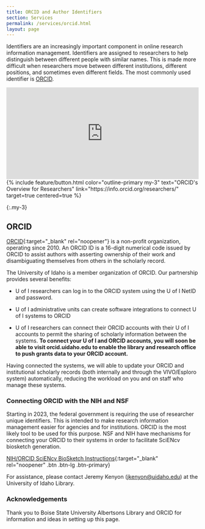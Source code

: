 ```yaml
---
title: ORCID and Author Identifiers
section: Services
permalink: /services/orcid.html
layout: page
---
```


<div class="row">
<div class="col-md-6 p-3 mt-3">
<p>Identifiers are an increasingly important component in online research information management. Identifiers are assigned to researchers to help distinguish between different people with similar names. This is made more difficult when researchers move between different institutions, different positions, and sometimes even different fields. The most commonly used identifier is <a href="https://www.orcid.org" target="_blank">ORCID</a>.</p>
</div>
<div class="col-md-6 p-3">
<iframe class="my-3 mx-auto" title="vimeo-player" src="https://player.vimeo.com/video/495762735?h=a7bc6b8ce7" width="100%" height="240" frameborder="0"    allowfullscreen></iframe>
{% include feature/button.html color="outline-primary my-3" text="ORCID's Overview for Researchers" link="https://info.orcid.org/researchers/" target=true centered=true %}
</div>
</div>

{:.my-3}
## ORCID

[ORCID](https://www.orcid.org){:target="_blank" rel="noopener"} is a non-profit organization, operating since 2010. An ORCID ID is a 16-digit numerical code issued by ORCID to assist authors with asserting ownership of their work and disambiguating themselves from others in the scholarly record.

The University of Idaho is a member organization of ORCID. Our partnership provides several benefits:

- U of I researchers can log in to the ORCID system using the U of I NetID and password. 

- U of I administrative units can create software integrations to connect U of I systems to ORCID

- U of I researchers can connect their ORCID accounts with their U of I accounts to permit the sharing of scholarly information between the systems. **To connect your U of I and ORCID accounts, you will soon be able to visit orcid.uidaho.edu to enable the library and research office to push grants data to your ORCID account.**

Having connected the systems, we will able to update your ORCID and institutional scholarly records (both internally and through the VIVO/Esploro system) automatically, reducing the workload on you and on staff who manage these systems.  

### Connecting ORCID with the NIH and NSF

Starting in 2023, the federal government is requiring the use of researcher unique identifiers. This is intended to make research information management easier for agencies and for institutions. ORCID is the most likely tool to be used for this purpose. NSF and NIH have mechanisms for connecting your ORCID to their systems in order to facilitate SciENcv biosketch generation.

[NIH/ORCID SciENcv BioSketch Instructions](/media/orcid/NIH_ORCID_ScienCV_Instructions.pdf){:target="_blank" rel="noopener" .btn .btn-lg .btn-primary}

For assistance, please contact Jeremy Kenyon ([jkenyon@uidaho.edu](mailto:jkenyon@uidaho.edu)) at the University of Idaho Library.  


<!-- ### VIVO

University of Idaho's [VIVO](https://vivo.nkn.uidaho.edu/vivo/) is a discovery tool that enables anyone to find experts, research papers, and research services at the University of Idaho. It uses an open source software project called [VIVO](https://www.vivo.org). VIVO has been in operation at the University of Idaho since 2014 and is scheduled to be retired during the 2023-24 academic year. It will be replaced by Esploro \(see below\).  
<br />

### Esploro (Coming Soon)

Esploro (name pending), will be the new University of Idaho research information management system. Managed by the U of I Library, Esploro will be a semi-automated system for aggregating researcher scholarship, hosting electronic theses and dissertations, and organizing published datasets in collaboration with U of I Research Computing and Data Services. The system will begin to be set up in the summer of 2023.  

<br /> -->

### Acknowledgements

Thank you to Boise State University Albertsons Library and ORCID for information and ideas in setting up this page.

